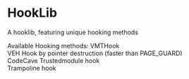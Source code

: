 # HookLib
A hooklib, featuring unique hooking methods

Available Hooking methods:
VMTHook\
VEH Hook by pointer destruction (faster than PAGE_GUARD)\
CodeCave Trustedmodule hook\
Trampoline hook
